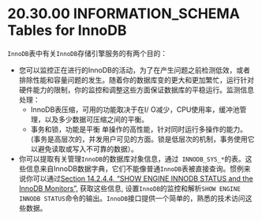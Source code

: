 # 20.30.00 INFORMATION_SCHEMA Tables for InnoDB

`InnoDB`表中有关`InnoDB`存储引擎服务的有两个目的：

- 您可以监控正在进行的InnoDB的活动，为了在产生问题之前检测低效，或者排除性能和容量问题的发生。随着你的数据库变的更大和更加繁忙，运行针对硬件能力的限制，你的监控和调整这些方面保证数据库的平稳运行。监测信息处理：
	- InnoDB表压缩，可用的功能取决于在I/ O减少，CPU使用率，缓冲池管理，以及多少数据可压缩之间的平衡。
	- 事务和锁，功能是平衡 单操作的高性能，针对同时运行多操作的能力。(事务是高层次的，并发用户可见的方面。锁是低层次的机制，事务使用它以避免读取或写入不可靠的数据）。
- 你可以提取有关管理`InnoDB`的数据库对象信息，通过` INNODB_SYS_*`的表。这些信息来自InnoDB数据字典，它们不能像普通`InnoDB`表被直接查询。惯例来说你可以通过[Section 14.2.4.4, “SHOW ENGINE INNODB STATUS and the InnoDB Monitors”,]() 获取这些信息, 设置`InnoDB`的监控和解析`SHOW ENGINE INNODB STATUS`命令的输出。`InnoDB`接口提供一个简单的，熟悉的技术访问这些数据。